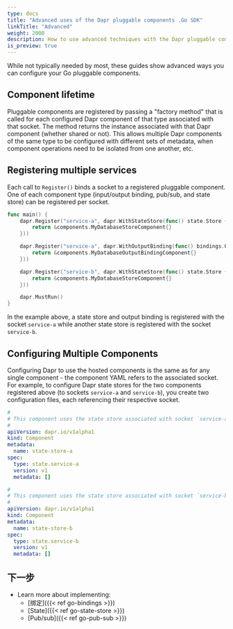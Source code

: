 ```yaml
---
type: docs
title: "Advanced uses of the Dapr pluggable components .Go SDK"
linkTitle: "Advanced"
weight: 2000
description: How to use advanced techniques with the Dapr pluggable components Go SDK
is_preview: true
---
```


While not typically needed by most, these guides show advanced ways you can configure your Go pluggable components.

## Component lifetime

Pluggable components are registered by passing a "factory method" that is called for each configured Dapr component of that type associated with that socket. The method returns the instance associated with that Dapr component (whether shared or not). This allows multiple Dapr components of the same type to be configured with different sets of metadata, when component operations need to be isolated from one another, etc.

## Registering multiple services

Each call to `Register()` binds a socket to a registered pluggable component. One of each component type (input/output binding, pub/sub, and state store) can be registered per socket.

```go
func main() {
    dapr.Register("service-a", dapr.WithStateStore(func() state.Store {
        return &components.MyDatabaseStoreComponent{}
    }))

    dapr.Register("service-a", dapr.WithOutputBinding(func() bindings.OutputBinding {
        return &components.MyDatabaseOutputBindingComponent{}
    }))

    dapr.Register("service-b", dapr.WithStateStore(func() state.Store {
        return &components.MyDatabaseStoreComponent{}
    }))

    dapr.MustRun()
}
```

In the example above, a state store and output binding is registered with the socket `service-a` while another state store is registered with the socket `service-b`.

## Configuring Multiple Components

Configuring Dapr to use the hosted components is the same as for any single component - the component YAML refers to the associated socket. For example, to configure Dapr state stores for the two components registered above (to sockets `service-a` and `service-b`), you create two configuration files, each referencing their respective socket.

```yaml
#
# This component uses the state store associated with socket `service-a`
#
apiVersion: dapr.io/v1alpha1
kind: Component
metadata:
  name: state-store-a
spec:
  type: state.service-a
  version: v1
  metadata: []
```

```yaml
#
# This component uses the state store associated with socket `service-b`
#
apiVersion: dapr.io/v1alpha1
kind: Component
metadata:
  name: state-store-b
spec:
  type: state.service-b
  version: v1
  metadata: []
```

## 下一步
- Learn more about implementing:
  - [绑定]({{< ref go-bindings >}})
  - [State]({{< ref go-state-store >}})
  - [Pub/sub]({{< ref go-pub-sub >}})
